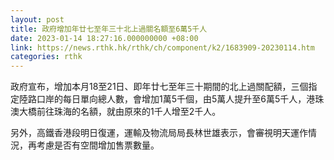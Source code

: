 ```yaml
---
layout: post
title: 政府增加年廿七至年三十北上過關名額至6萬5千人
date: 2023-01-14 18:27:16.000000000 +08:00
link: https://news.rthk.hk/rthk/ch/component/k2/1683909-20230114.htm
categories: rthk
---
```


政府宣布，增加本月18至21日、即年廿七至年三十期間的北上過關配額，三個指定陸路口岸的每日單向總人數，會增加1萬5千個，由5萬人提升至6萬5千人，港珠澳大橋前往珠海的名額，就由原來的1千人增至2千人。

另外，高鐵香港段明日復運，運輸及物流局局長林世雄表示，會審視明天運作情況，再考慮是否有空間增加售票數量。
